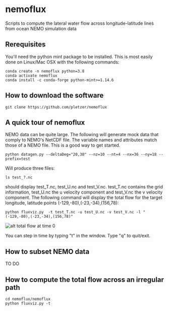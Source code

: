 # nemoflux

Scripts to compute the lateral water flow across longitude-latitude lines from ocean NEMO simulation data

## Rerequisites

You'll need the python mint package to be installed. This is most easily done on Linux/Mac OSX with the following commands:
```
conda create -n nemoflux python=3.8
conda activate nemoflux
conda install -c conda-forge python-mint>=1.14.6
```

## How to download the software

```
git clone https://github.com/pletzer/nemoflux

```

## A quick tour of nemoflux

NEMO data can be quite large. The following will generate mock data that comply to NEMO's NetCDF file. The variable names and attributes match those of a NEMO file. This is a good way to get started. 
```
python datagen.py --deltaDeg="20,30" --nz=10 --nt=4 --nx=36 --ny=18 --prefix=test
```
Will produce three files:
```
ls test_?.nc
```
should display test_T.nc, test_U.nc	and test_V.nc. test_T.nc contains the grid information, test_U.nc the u velocity component and test_V.nc the v velocity component. The following command will display the total flow for the target longitude, latitude points (-129,-80),(-23,-34),(156,78):
```
python fluxviz.py  -t test_T.nc -u test_U.nc -v test_V.nc -l "(-129,-80),(-23,-34),(156,78)"
```

![alt total flow at time 0](https://github.com/pletzer/nemoflux/blob/main/picture/simple.png?raw=true)

You can step in time by typing "t" in the window. Type "q" to quit/exit.

## How to subset NEMO data

TO DO


## How to compute the total flow across an irregular path

```
cd nemoflux/nemoflux
python fluxviz.py -t 

```

